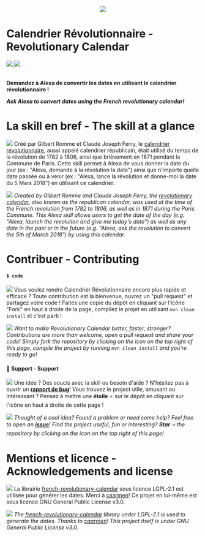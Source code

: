 <p align="center">
<img src ="https://github.com/PyvesB/alexa-revolutionary-calendar/blob/master/images/banner.png?raw=true"/>
<br/>
</p>

# Calendrier Révolutionnaire - Revolutionary Calendar
<a href="https://github.com/PyvesB/alexa-revolutionary-calendar/blob/master/LICENSE">
<img src ="https://img.shields.io/github/license/PyvesB/alexa-revolutionary-calendar.svg" />
</a>
<a href="https://github.com/PyvesB/alexa-revolutionary-calendar/issues">
<img src ="https://img.shields.io/github/issues/PyvesB/alexa-revolutionary-calendar.svg" />
</a>
<br/>
<br/>

**Demandez à Alexa de convertir les dates en utilisant le calendrier révolutionnaire !**

**_Ask Alexa to convert dates using the French revolutionary calendar!_**


# La skill en bref - The skill at a glance

![](http://images.jupload.fr/1523824930.png) Créé par Gilbert Romme et Claude Joseph Ferry, le [calendrier révolutionnaire](https://fr.wikipedia.org/wiki/Calendrier_républicain), aussi appelé calendrier républicain, était utilisé du temps de la révolution de 1782 à 1806, ainsi que brièvement en 1871 pendant la Commune de Paris. Cette skill permet à Alexa de vous donner la date du jour (ex : "Alexa, demande à la révolution la date") ainsi que n'importe quelle date passée ou à venir (ex : "Alexa, lance la révolution et donne-moi la date du 5 Mars 2018") en utilisant ce calendrier. 

![](http://images.jupload.fr/1523824980.png) _Created by Gilbert Romme and Claude Joseph Ferry, the [revolutionary calendar](https://en.wikipedia.org/wiki/French_Republican_Calendar), also known as the republican calendar, was used at the time of the French revolution from 1782 to 1806, as well as in 1871 during the Paris Commune. This Alexa skill allows users to get the date of the day (e.g. "Alexa, launch the revolution and give me today's date") as well as any date in the past or in the future (e.g. "Alexa, ask the revolution to convert the 5th of March 2018") by using this calendar._

# Contribuer - Contributing

#### `$ code`

![](http://images.jupload.fr/1523824930.png) Vous voulez rendre Calendrier Révolutionnaire encore plus rapide et efficace ? Toute contribution est la bienvenue, ouvrez un "pull request" et partagez votre code ! Faites une copie du dépôt en cliquant sur l'icône "Fork" en haut à droite de la page, compilez le projet en utilisant `mvn clean install` et c'est parti !

![](http://images.jupload.fr/1523824980.png) _Want to make Revolutionary Calendar better, faster, stronger? Contributions are more than welcome, open a pull request and share your code! Simply fork the repository by clicking on the icon on the top right of this page, compile the project by running `mvn clean install` and you're ready to go!_

#### :speech_balloon: Support - Support

![](http://images.jupload.fr/1523824930.png) Une idée ? Des soucis avec la skill ou besoin d'aide ? N'hésitez pas à ouvrir un [**rapport de bug**](https://github.com/PyvesB/alexa-revolutionary-calendar/issues)! Vous trouvez le project utile, amusant ou intéressant ? Pensez à mettre une **étoile** :star: sur le dépôt en cliquant sur l'icône en haut à droite de cette page !

![](http://images.jupload.fr/1523824980.png) _Thought of a cool idea? Found a problem or need some help? Feel free to open an [**issue**](https://github.com/PyvesB/alexa-revolutionary-calendar/issues)! Find the project useful, fun or interesting? **Star** :star: the repository by clicking on the icon on the top right of this page!_

# Mentions et licence - Acknowledgements and license

![](http://images.jupload.fr/1523824930.png)
La librairie [french-revolutionary-calendar](https://github.com/caarmen/french-revolutionary-calendar) sous licence LGPL-2.1 est utilisée pour générer les dates. Merci à [caarmen](https://github.com/caarmen)! Ce projet en lui-même est sous licence GNU General Public License v3.0.

![](http://images.jupload.fr/1523824980.png) _The [french-revolutionary-calendar](https://github.com/caarmen/french-revolutionary-calendar) library under LGPL-2.1 is used to generate the dates. Thanks to [caarmen](https://github.com/caarmen)! This project itself is under GNU General Public License v3.0._
